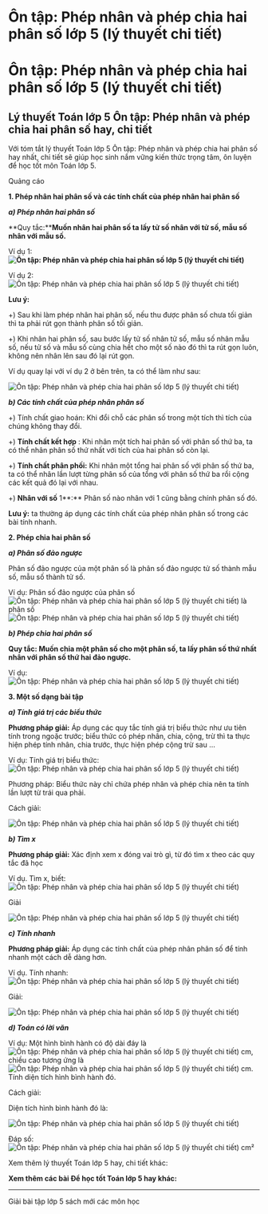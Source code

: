 # Ôn tập: Phép nhân và phép chia hai phân số lớp 5 (lý thuyết chi tiết)

# Ôn tập: Phép nhân và phép chia hai phân số lớp 5 (lý thuyết chi tiết)

## Lý thuyết Toán lớp 5 Ôn tập: Phép nhân và phép chia hai phân số hay, chi tiết

Với tóm tắt lý thuyết Toán lớp 5 Ôn tập: Phép nhân và phép chia hai phân số hay nhất, chi tiết sẽ giúp học sinh nắm vững kiến thức trọng tâm, ôn luyện để học tốt môn Toán lớp 5.

Quảng cáo

**1\. Phép nhân hai phân số và các tính chất của phép nhân hai phân số**

**_a) Phép nhân hai phân số_**

**Quy tắc:****Muốn nhân hai phân số ta lấy tử số nhân với tử số, mẫu số nhân với mẫu số.**

Ví dụ 1:****![Ôn tập: Phép nhân và phép chia hai phân số lớp 5 \(lý thuyết chi tiết\)](https://vietjack.com/giai-toan-lop-5/images/ly-thuyet-on-tap-phep-nhan-va-phep-chia-hai-phan-so-97717.png)****

Ví dụ 2: ![Ôn tập: Phép nhân và phép chia hai phân số lớp 5 \(lý thuyết chi tiết\)](https://vietjack.com/giai-toan-lop-5/images/ly-thuyet-on-tap-phep-nhan-va-phep-chia-hai-phan-so-97719.png)

**Lưu ý:**

+) Sau khi làm phép nhân hai phân số, nếu thu được phân số chưa tối giản thì ta phải rút gọn thành phân số tối giản.

+) Khi nhân hai phân số, sau bước lấy tử số nhân tử số, mẫu số nhân mẫu số, nếu tử số và mẫu số cùng chia hết cho một số nào đó thì ta rút gọn luôn, không nên nhân lên sau đó lại rút gọn.

Ví dụ quay lại với ví dụ 2 ở bên trên, ta có thể làm như sau:

![Ôn tập: Phép nhân và phép chia hai phân số lớp 5 \(lý thuyết chi tiết\)](https://vietjack.com/giai-toan-lop-5/images/ly-thuyet-on-tap-phep-nhan-va-phep-chia-hai-phan-so-97721.png)

**_b) Các tính chất của phép nhân phân số_**

+) Tính chất giao hoán: Khi đổi chỗ các phân số trong một tích thì tích của chúng không thay đổi.

+) **Tính chất kết hợp** : Khi nhân một tích hai phân số với phân số thứ ba, ta có thể nhân phân số thứ nhất với tích của hai phân số còn lại.

+) **Tính chất phân phối:** Khi nhân một tổng hai phân số với phân số thứ ba, ta có thể nhân lần lượt từng phân số của tổng với phân số thứ ba rồi cộng các kết quả đó lại với nhau.

+) **Nhân với số** 1**:** Phân số nào nhân với 1 cũng bằng chính phân số đó.

**Lưu ý:** ta thường áp dụng các tính chất của phép nhân phân số trong các bài tính nhanh.

**2\. Phép chia hai phân số**

**_a) Phân số đảo ngược_**

Phân số đảo ngược của một phân số là phân số đảo ngược tử số thành mẫu số, mẫu số thành tử số.

Ví dụ: Phân số đảo ngược của phân số ![Ôn tập: Phép nhân và phép chia hai phân số lớp 5 \(lý thuyết chi tiết\)](https://vietjack.com/giai-toan-lop-5/images/ly-thuyet-on-tap-phep-nhan-va-phep-chia-hai-phan-so-97723.png) là phân số ![Ôn tập: Phép nhân và phép chia hai phân số lớp 5 \(lý thuyết chi tiết\)](https://vietjack.com/giai-toan-lop-5/images/ly-thuyet-on-tap-phep-nhan-va-phep-chia-hai-phan-so-97725.png)

**_b) Phép chia hai phân số_**

**Quy tắc: Muốn chia một phân số cho một phân số, ta lấy phân số thứ nhất nhân với phân số thứ hai đảo ngược.**

Ví dụ: ![Ôn tập: Phép nhân và phép chia hai phân số lớp 5 \(lý thuyết chi tiết\)](https://vietjack.com/giai-toan-lop-5/images/ly-thuyet-on-tap-phep-nhan-va-phep-chia-hai-phan-so-97727.png)

**3\. Một số dạng bài tập**

**_a) Tính giá trị các biểu thức_**

**Phương pháp giải:** Áp dụng các quy tắc tính giá trị biểu thức như ưu tiên tính trong ngoặc trước; biểu thức có phép nhân, chia, cộng, trừ thì ta thực hiện phép tính nhân, chia trước, thực hiện phép cộng trừ sau …

Ví dụ: Tính giá trị biểu thức: ![Ôn tập: Phép nhân và phép chia hai phân số lớp 5 \(lý thuyết chi tiết\)](https://vietjack.com/giai-toan-lop-5/images/ly-thuyet-on-tap-phep-nhan-va-phep-chia-hai-phan-so-97729.png)

Phương pháp: Biểu thức này chỉ chứa phép nhân và phép chia nên ta tính lần lượt từ trái qua phải.

Cách giải: 

![Ôn tập: Phép nhân và phép chia hai phân số lớp 5 \(lý thuyết chi tiết\)](https://vietjack.com/giai-toan-lop-5/images/ly-thuyet-on-tap-phep-nhan-va-phep-chia-hai-phan-so-97731.png)

**_b) Tìm x_**

**Phương pháp giải:** Xác định xem x đóng vai trò gì, từ đó tìm x theo các quy tắc đã học

Ví dụ. Tìm x, biết: ![Ôn tập: Phép nhân và phép chia hai phân số lớp 5 \(lý thuyết chi tiết\)](https://vietjack.com/giai-toan-lop-5/images/ly-thuyet-on-tap-phep-nhan-va-phep-chia-hai-phan-so-97733.png)

Giải

![Ôn tập: Phép nhân và phép chia hai phân số lớp 5 \(lý thuyết chi tiết\)](https://vietjack.com/giai-toan-lop-5/images/ly-thuyet-on-tap-phep-nhan-va-phep-chia-hai-phan-so-97735.png)

**_c) Tính nhanh_**

**Phương pháp giải:** Áp dụng các tính chất của phép nhân phân số để tính nhanh một cách dễ dàng hơn.

Ví dụ. Tính nhanh: ![Ôn tập: Phép nhân và phép chia hai phân số lớp 5 \(lý thuyết chi tiết\)](https://vietjack.com/giai-toan-lop-5/images/ly-thuyet-on-tap-phep-nhan-va-phep-chia-hai-phan-so-97737.png)

Giải:

![Ôn tập: Phép nhân và phép chia hai phân số lớp 5 \(lý thuyết chi tiết\)](https://vietjack.com/giai-toan-lop-5/images/ly-thuyet-on-tap-phep-nhan-va-phep-chia-hai-phan-so-97739.png)

**_d) Toán có lời văn_**

Ví dụ: Một hình bình hành có độ dài đáy là ![Ôn tập: Phép nhân và phép chia hai phân số lớp 5 \(lý thuyết chi tiết\)](https://vietjack.com/giai-toan-lop-5/images/ly-thuyet-on-tap-phep-nhan-va-phep-chia-hai-phan-so-97741.png) cm, chiều cao tương ứng là ![Ôn tập: Phép nhân và phép chia hai phân số lớp 5 \(lý thuyết chi tiết\)](https://vietjack.com/giai-toan-lop-5/images/ly-thuyet-on-tap-phep-nhan-va-phep-chia-hai-phan-so-97743.png) cm. Tính diện tích hình bình hành đó.

Cách giải:

Diện tích hình bình hành đó là:

![Ôn tập: Phép nhân và phép chia hai phân số lớp 5 \(lý thuyết chi tiết\)](https://vietjack.com/giai-toan-lop-5/images/ly-thuyet-on-tap-phep-nhan-va-phep-chia-hai-phan-so-97745.png)

Đáp số: ![Ôn tập: Phép nhân và phép chia hai phân số lớp 5 \(lý thuyết chi tiết\)](https://vietjack.com/giai-toan-lop-5/images/ly-thuyet-on-tap-phep-nhan-va-phep-chia-hai-phan-so-97748.png) cm²

Xem thêm lý thuyết Toán lớp 5 hay, chi tiết khác:

**Xem thêm các bài Để học tốt Toán lớp 5 hay khác:**

* * *

Giải bài tập lớp 5 sách mới các môn học
